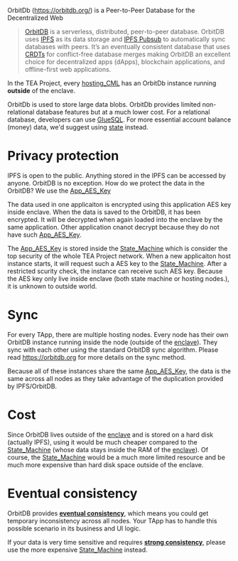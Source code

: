OrbitDb (https://orbitdb.org/) is a Peer-to-Peer Database for the Decentralized Web

 > 
 > [OrbitDB](https://github.com/orbitdb/orbit-db) is a serverless, distributed, peer-to-peer database. OrbitDB uses [IPFS](https://ipfs.io/) as its data storage and [IPFS Pubsub](https://github.com/ipfs/go-ipfs/blob/master/core/commands/pubsub.go#L23) to automatically sync databases with peers. It’s an eventually consistent database that uses [CRDTs](https://en.wikipedia.org/wiki/Conflict-free_replicated_data_type) for conflict-free database merges making OrbitDB an excellent choice for decentralized apps (dApps), blockchain applications, and offline-first web applications.

In the TEA Project, every [hosting_CML](hosting_CML.md) has an OrbitDb instance running **outside** of the enclave. 

OrbitDb is used to store large data blobs. OrbitDb provides limited non-relational database features but at a much lower cost. For a relational database, developers can use [GlueSQL](GlueSQL.md). For more essential account balance (money) data, we'd suggest using [state](state.md) instead.

# Privacy protection

IPFS is open to the public. Anything stored in the IPFS can be accessed by anyone. OrbitDB is no exception. How do we protect the data in the OrbitDB? We use the [App_AES_Key](App_AES_Key.md) 

The data used in one applicaiton is encrypted using this application AES key inside enclave. When the data is saved to the OrbitDB, it has been encrypted. It will be decrypted when again loaded into the enclave by the same application. Other application cnanot decrypt because they do not have such [App_AES_Key](App_AES_Key.md).

The [App_AES_Key](App_AES_Key.md) is stored inside the [State_Machine](t-rust/docs/_gitbook-dev-docs/1_core_docs/State_Machine.md) which is consider the top security of the whole TEA Project network. When a new applicaiton host instance starts, it will request such a AES key to the [State_Machine](t-rust/docs/_gitbook-dev-docs/1_core_docs/State_Machine.md). After a restricted scurity check, the instance can receive such AES key. Because the AES key only live inside enclave (both state machine or hosting nodes.), it is unknown to outside world.

# Sync

For every TApp, there are multiple hosting nodes. Every node has their own OrbitDB instance running inside the node (outside of the [enclave](enclave.md)). They sync with each other using the standard OrbitDB sync algorithm. Please read https://orbitdb.org for more details on the sync method.

Because all of these instances share the same [App_AES_Key](App_AES_Key.md), the data is the same across all nodes as they take advantage of the duplication provided by IPFS/OrbitDB.

# Cost

Since OrbitDB lives outside of the [enclave](enclave.md) and is stored on a hard disk (actually IPFS), using it would be much cheaper compared to the [State_Machine](t-rust/docs/_gitbook-dev-docs/1_core_docs/State_Machine.md) (whose data stays inside the RAM of the [enclave](enclave.md)). Of course, the [State_Machine](t-rust/docs/_gitbook-dev-docs/1_core_docs/State_Machine.md) would be a much more limited resource and be much more expensive than hard disk space outside of the enclave.

# Eventual consistency

OrbitDB provides [**eventual consistency**](https://en.wikipedia.org/wiki/Eventual_consistency), which means you could get temporary inconsistency across all nodes. Your TApp has to handle this possible scenario in its business and UI logic.

If your data is very time sensitive and requires [**strong consistency**](https://en.wikipedia.org/wiki/Strong_consistency), please use the more expensive [State_Machine](t-rust/docs/_gitbook-dev-docs/1_core_docs/State_Machine.md) instead.
